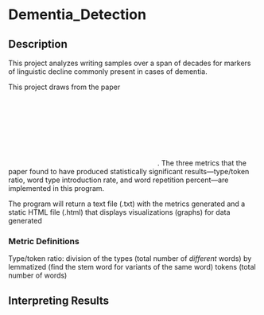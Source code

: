 # Dementia_Detection

## Description
This project analyzes writing samples over a span of decades for markers of linguistic decline commonly present in cases of dementia.

This project draws from the paper 
!["Longitudinal Detection of Dementia Through Lexical and Syntactic Changes in Writing" (Le, Xuan)](ftp://ftp.cs.toronto.edu/pub/gh/Le-MSc-2010.pdf). The three metrics that the paper found to have produced statistically significant results—type/token ratio, word type introduction rate, and word repetition percent—are implemented in this program.

The program will return a text file (.txt) with the metrics generated and a static HTML file (.html) that displays visualizations (graphs) for data generated

### Metric Definitions
Type/token ratio: division of the types (total number of _different_ words) by lemmatized (find the stem word for variants of the same word) tokens (total number of words)


## Interpreting Results




